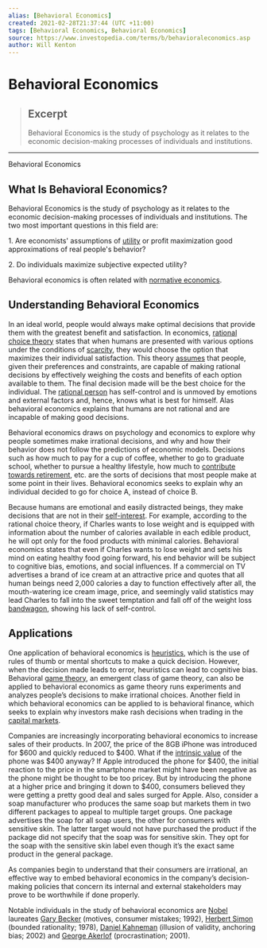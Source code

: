 ```yaml
---
alias: [Behavioral Economics]
created: 2021-02-28T21:37:44 (UTC +11:00)
tags: [Behavioral Economics, Behavioral Economics]
source: https://www.investopedia.com/terms/b/behavioraleconomics.asp
author: Will Kenton
---
```


# Behavioral Economics

> ## Excerpt
> Behavioral Economics is the study of psychology as it relates to the economic decision-making processes of individuals and institutions.

---

Behavioral Economics
## What Is Behavioral Economics?

Behavioral Economics is the study of psychology as it relates to the economic decision-making processes of individuals and institutions. The two most important questions in this field are:

1\. Are economists' assumptions of [utility](https://www.investopedia.com/terms/u/utility.asp) or profit maximization good approximations of real people's behavior?

2\. Do individuals maximize subjective expected utility?

Behavioral economics is often related with [normative economics](https://www.investopedia.com/terms/n/normativeeconomics.asp).

## Understanding Behavioral Economics

In an ideal world, people would always make optimal decisions that provide them with the greatest benefit and satisfaction. In economics, [rational choice theory](https://www.investopedia.com/terms/r/rational-choice-theory.asp) states that when humans are presented with various options under the conditions of [scarcity](https://www.investopedia.com/terms/s/scarcity.asp), they would choose the option that maximizes their individual satisfaction. This theory [assumes](https://www.investopedia.com/terms/c/ceterisparibus.asp) that people, given their preferences and constraints, are capable of making rational decisions by effectively weighing the costs and benefits of each option available to them. The final decision made will be the best choice for the individual. The [rational person](https://www.investopedia.com/terms/r/rational-behavior.asp) has self-control and is unmoved by emotions and external factors and, hence, knows what is best for himself. Alas behavioral economics explains that humans are not rational and are incapable of making good decisions.

Behavioral economics draws on psychology and economics to explore why people sometimes make irrational decisions, and why and how their behavior does not follow the predictions of economic models. Decisions such as how much to pay for a cup of coffee, whether to go to graduate school, whether to pursue a healthy lifestyle, how much to [contribute towards retirement](https://www.investopedia.com/terms/r/retirement-contribution.asp), etc. are the sorts of decisions that most people make at some point in their lives. Behavioral economics seeks to explain why an individual decided to go for choice A, instead of choice B.

Because humans are emotional and easily distracted beings, they make decisions that are not in their [self-interest](https://www.investopedia.com/terms/s/self-interest.asp). For example, according to the rational choice theory, if Charles wants to lose weight and is equipped with information about the number of calories available in each edible product, he will opt only for the food products with minimal calories. Behavioral economics states that even if Charles wants to lose weight and sets his mind on eating healthy food going forward, his end behavior will be subject to cognitive bias, emotions, and social influences. If a commercial on TV advertises a brand of ice cream at an attractive price and quotes that all human beings need 2,000 calories a day to function effectively after all, the mouth-watering ice cream image, price, and seemingly valid statistics may lead Charles to fall into the sweet temptation and fall off of the weight loss [bandwagon](https://www.investopedia.com/terms/b/bandwagon-effect.asp), showing his lack of self-control.

## Applications

One application of behavioral economics is [heuristics](https://www.investopedia.com/terms/h/heuristics.asp), which is the use of rules of thumb or mental shortcuts to make a quick decision. However, when the decision made leads to error, heuristics can lead to cognitive bias. Behavioral [game theory](https://www.investopedia.com/terms/g/gametheory.asp), an emergent class of game theory, can also be applied to behavioral economics as game theory runs experiments and analyzes people’s decisions to make irrational choices. Another field in which behavioral economics can be applied to is behavioral finance, which seeks to explain why investors make rash decisions when trading in the [capital markets](https://www.investopedia.com/terms/c/capitalmarkets.asp).

Companies are increasingly incorporating behavioral economics to increase sales of their products. In 2007, the price of the 8GB iPhone was introduced for $600 and quickly reduced to $400. What if the [intrinsic value](https://www.investopedia.com/terms/i/intrinsicvalue.asp) of the phone was $400 anyway? If Apple introduced the phone for $400, the initial reaction to the price in the smartphone market might have been negative as the phone might be thought to be too pricey. But by introducing the phone at a higher price and bringing it down to $400, consumers believed they were getting a pretty good deal and sales surged for Apple. Also, consider a soap manufacturer who produces the same soap but markets them in two different packages to appeal to multiple target groups. One package advertises the soap for all soap users, the other for consumers with sensitive skin. The latter target would not have purchased the product if the package did not specify that the soap was for sensitive skin. They opt for the soap with the sensitive skin label even though it’s the exact same product in the general package.

As companies begin to understand that their consumers are irrational, an effective way to embed behavioral economics in the company’s decision-making policies that concern its internal and external stakeholders may prove to be worthwhile if done properly.

Notable individuals in the study of behavioral economics are [Nobel](https://www.investopedia.com/terms/a/alfred-nobel.asp) laureates [Gary Becker](https://www.investopedia.com/terms/g/gary-s-becker.asp) (motives, consumer mistakes; 1992), [Herbert Simon](https://www.investopedia.com/terms/h/herbert-a-simon.asp) (bounded rationality; 1978), [Daniel Kahneman](https://www.investopedia.com/terms/d/daniel-kahneman.asp) (illusion of validity, anchoring bias; 2002) and [George Akerlof](https://www.investopedia.com/terms/g/george-a-akerlof.asp) (procrastination; 2001).

